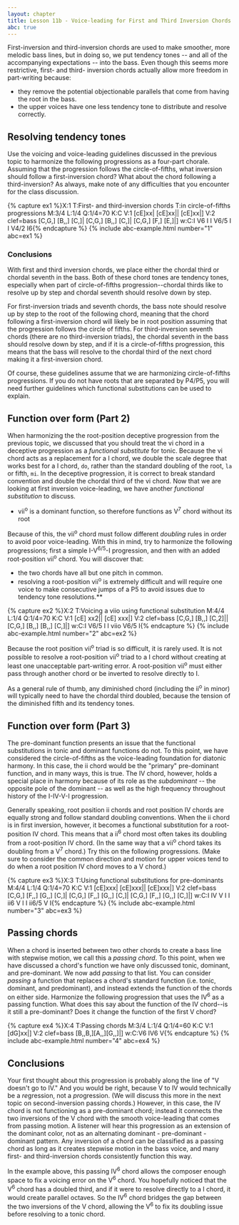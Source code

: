 ```yaml
---
layout: chapter
title: Lesson 11b - Voice-leading for First and Third Inversion Chords
abc: true
---
```


First-inversion and third-inversion chords are used to make smoother, more melodic bass lines, but in doing so, we put tendency tones -- and all of the accompanying expectations -- into the bass. Even though this seems more restrictive, first- and third- inversion chords actually allow more freedom in part-writing because:
- they remove the potential objectionable parallels that come from having the root in the bass.
- the upper voices have one less tendency tone to distribute and resolve correctly.

## Resolving tendency tones

Use the voicing and voice-leading guidelines discussed in the previous topic to harmonize the following progressions as a four-part chorale. Assuming that the progression follows the circle-of-fifths, what inversion should follow a first-inversion chord? What about the chord following a third-inversion? As always, make note of any difficulties that you encounter for the class discussion.

{% capture ex1 %}X:1
T:First- and third-inversion chords
T:in circle-of-fifths progressions
M:3/4
L:1/4
Q:1/4=70
K:C
V:1
[cE]xx| [cE]xx|| [cE]xx|]
V:2 clef=bass
[C,G,] [B,,] [C,]| [C,G,] [B,,] [C,]| [C,G,] [F,] [E,]|]
w:C:I V6 I I V6/5 I I V4/2 I6{% endcapture %}
{% include abc-example.html number="1" abc=ex1 %}

### Conclusions

With first and third inversion chords, we place either the chordal third or chordal seventh in the bass. Both of these chord tones are tendency tones, especially when part of circle-of-fifths progression--chordal thirds like to resolve up by step and chordal seventh should resolve down by step. 

For first-inversion triads and seventh chords, the bass note should resolve up by step to the root of the following chord, meaning that the chord following a first-inversion chord will likely be in root position assuming that the progression follows the circle of fifths. For third-inversion seventh chords (there are no third-inversion triads), the chordal seventh in the bass should resolve down by step, and if it is a circle-of-fifths progression, this means that the bass will resolve to the chordal third of the next chord making it a first-inversion chord.

Of course, these guidelines assume that we are harmonizing circle-of-fifths progressions. If you do not have roots that are separated by P4/P5, you will need further guidelines which functional substitutions can be used to explain.

## Function over form (Part 2)

When harmonizing the the root-position deceptive progression from the previous topic, we discussed that you should treat the vi chord in a deceptive progression as a *functional substitute* for tonic. Because the vi chord acts as a replacement for a I chord, we double the scale degree that works best for a I chord, `do`, rather than the standard doubling of the root, `la` or fifth, `mi`. In the deceptive progression, it is correct to break standard convention and double the chordal third of the vi chord. Now that we are looking at first inversion voice-leading, we have another *functional substitution* to discuss.
- vii<sup>o</sup> is a dominant function, so therefore functions as V<sup>7</sup> chord without its root

Because of this, the vii<sup>o</sup> chord must follow different *doubling* rules in order to avoid poor voice-leading. With this in mind, try to harmonize the following progressions; first a simple I-V<sup>6/5</sup>-I progression, and then with an added root-position vii<sup>o</sup> chord. You will discover that:
- the two chords have all but one pitch in common.
- resolving a root-position vii<sup>o</sup> is extremely difficult and will require one voice to make consecutive jumps of a P5 to avoid issues due to tendency tone resolutions.**

{% capture ex2 %}X:2
T:Voicing a viio using functional substitution
M:4/4
L:1/4
Q:1/4=70
K:C
V:1
[cE] xx2|| [cE] xxx|]
V:2 clef=bass
[C,G,] [B,,] [C,2]|| [C,G,] [B,,] [B,,] [C,]|]
w:C:I V6/5 I I viio V6/5 I{% endcapture %}
{% include abc-example.html number="2" abc=ex2 %}

Because the root position vii<sup>o</sup> triad is so difficult, it is rarely used. It is not possible to resolve a root-position vii<sup>o</sup> triad to a I chord without creating at least one unacceptable part-writing error. A root-position vii<sup>o</sup> must either pass through another chord or be inverted to resolve directly to I.

As a general rule of thumb, any diminished chord (including the ii<sup>o</sup> in minor) will typically need to have the chordal third doubled, because the tension of the diminished fifth and its tendency tones.

## Function over form (Part 3)

The pre-dominant function presents an issue that the functional substitutions in tonic and dominant functions do not. To this point, we have considered the circle-of-fifths as the voice-leading foundation for diatonic harmony. In this case, the ii chord would be the "primary" pre-dominant function, and in many ways, this is true. The IV chord, however, holds a special place in harmony because of its role as the *subdominant* -- the opposite pole of the dominant -- as well as the high frequency throughout history of the I-IV-V-I progression.

Generally speaking, root position ii chords and root position IV chords are equally strong and follow standard doubling conventions. When the ii chord is in first inversion, however, it becomes a functional substitution for a root-position IV chord. This means that a ii<sup>6</sup> chord most often takes its doubling from a root-position IV chord. (In the same way that a vii<sup>o</sup> chord takes its doubling from a V<sup>7</sup> chord.) Try this on the following progressions. (Make sure to consider the common direction and motion for upper voices tend to do when a root position IV chord moves to a V chord.)

{% capture ex3 %}X:3
T:Using functional substitutions for pre-dominants
M:4/4
L:1/4
Q:1/4=70
K:C
V:1
[cE]xxx| [cE]xxx|| [cE]xxx|]
V:2 clef=bass
[C,G,] [F,,] [G,,] [C,]| [C,G,] [F,,] [G,,] [C,]| [C,G,] [F,,] [G,,] [C,]|]
w:C:I IV V I I ii6 V I I ii6/5 V I{% endcapture %}
{% include abc-example.html number="3" abc=ex3 %}

## Passing chords

When a chord is inserted between two other chords to create a bass line with stepwise motion, we call this a *passing chord*. To this point, when we have discussed a chord's function we have only discussed tonic, dominant, and pre-dominant. We now add *passing* to that list. You can consider *passing* a function that replaces a chord's standard function (i.e. tonic, dominant, and predominant), and instead extends the function of the chords on either side. Harmonize the following progression that uses the IV<sup>6</sup> as a passing function. What does this say about the function of the IV chord--is it still a pre-dominant? Does it change the function of the first V chord?

{% capture ex4 %}X:4
T:Passing chords
M:3/4
L:1/4
Q:1/4=60
K:C
V:1
[dG]xx|]
V:2 clef=bass
[B,,B,][A,,][G,,]|]
w:C:V6 IV6 V{% endcapture %}
{% include abc-example.html number="4" abc=ex4 %}

## Conclusions

Your first thought about this progression is probably along the line of "V doesn't go to IV." And you would be right, because V to IV would technically be a *re*gression, not a *pro*gression. (We will discuss this more in the next topic on second-inversion passing chords.) However, in this case, the IV chord is not functioning as a pre-dominant chord; instead it connects the two inversions of the V chord with the smooth voice-leading that comes from passing motion. A listener will hear this progression as an extension of the dominant color, not as an alternating dominant - pre-dominant - dominant pattern. Any inversion of a chord can be classified as a passing chord as long as it creates stepwise motion in the bass voice, and many first- and third-inversion chords consistently function this way. 

In the example above, this passing IV<sup>6</sup> chord allows the composer enough space to fix a voicing error on the V<sup>6</sup> chord. You hopefully noticed that the V<sup>6</sup> chord has a doubled third, and if it were to resolve directly to a I chord, it would create parallel octaves. So the IV<sup>6</sup> chord bridges the gap between the two inversions of the V chord, allowing the V<sup>6</sup> to fix its doubling issue before resolving to a tonic chord.